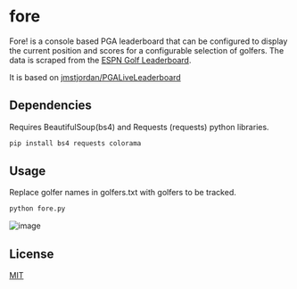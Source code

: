 # fore
Fore! is a console based PGA leaderboard that can be configured to display the current position and scores for a configurable selection of golfers. The data is scraped from the [ESPN Golf Leaderboard](https://www.espn.com/golf/leaderboard).

It is based on [jmstjordan/PGALiveLeaderboard](https://github.com/jmstjordan/PGALiveLeaderboard)

## Dependencies
Requires BeautifulSoup(bs4) and Requests (requests) python libraries.

```bash
pip install bs4 requests colorama
```

## Usage
Replace golfer names in golfers.txt with golfers to be tracked.

```bash
python fore.py
```

![image](https://user-images.githubusercontent.com/53181907/62486237-b581d500-b78c-11e9-81d8-f2b20588e76c.png)

## License
[MIT](https://choosealicense.com/licenses/mit/)